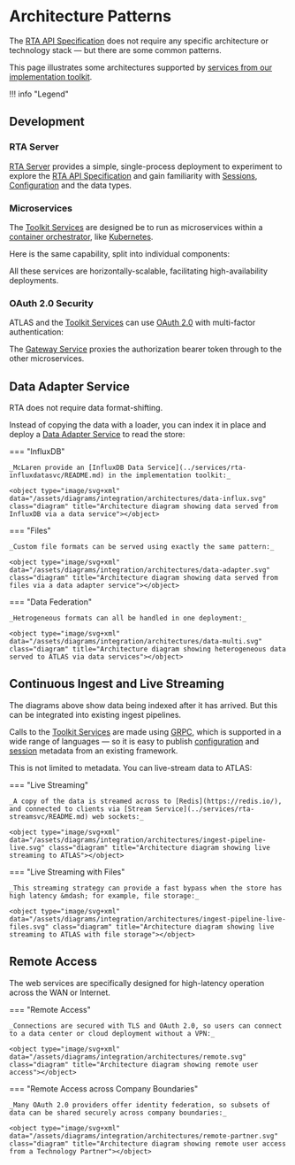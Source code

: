 # Architecture Patterns

The [RTA API Specification](../api/index.md) does not require any specific architecture or technology stack &mdash; but there are some common patterns.

This page illustrates some architectures supported by [services from our implementation toolkit](../services/index.md).

!!! info "Legend"
    <object type="image/svg+xml" data="/assets/diagrams/integration/architectures/legend.svg" class="diagram" title="Legend for diagrams"></object>

## Development

### RTA Server

[RTA Server](../services/rta-server/README.md) provides a simple, single-process deployment to experiment to explore the [RTA API Specification](../api/index.md) and gain familiarity with [Sessions](sessions.md), [Configuration](configuration.md) and the data types.

<object type="image/svg+xml" data="/assets/diagrams/integration/architectures/rta-server.svg" class="diagram" title="Architecture diagram showing data being loaded into RTA Server and connected to ATLAS"></object>

### Microservices

The [Toolkit Services](../services/index.md) are designed be to run as microservices within a [container orchestrator](https://docs.docker.com/get-started/orchestration/), like [Kubernetes](https://kubernetes.io/).

Here is the same capability, split into individual components:

<object type="image/svg+xml" data="/assets/diagrams/integration/architectures/microservices.svg" class="diagram" title="Architecture diagram showing RTA toolkit microservices"></object>

All these services are horizontally-scalable, facilitating high-availability deployments.

### OAuth 2.0 Security

ATLAS and the [Toolkit Services](../services/index.md) can use [OAuth 2.0](https://oauth.net/2/) with multi-factor authentication:

<object type="image/svg+xml" data="/assets/diagrams/integration/architectures/microservices-oauth.svg" class="diagram" title="Architecture diagram showing RTA toolkit microservices with an OAuth 2.0 provider"></object>

The [Gateway Service](../services/rta-gatewaysvc/README.md) proxies the authorization bearer token through to the other microservices.

## Data Adapter Service

RTA does not require data format-shifting.

Instead of copying the data with a loader, you can index it in place and deploy a [Data Adapter Service](data-services.md) to read the store:

=== "InfluxDB"

    _McLaren provide an [InfluxDB Data Service](../services/rta-influxdatasvc/README.md) in the implementation toolkit:_

    <object type="image/svg+xml" data="/assets/diagrams/integration/architectures/data-influx.svg" class="diagram" title="Architecture diagram showing data served from InfluxDB via a data service"></object>

=== "Files"

    _Custom file formats can be served using exactly the same pattern:_

    <object type="image/svg+xml" data="/assets/diagrams/integration/architectures/data-adapter.svg" class="diagram" title="Architecture diagram showing data served from files via a data adapter service"></object>

=== "Data Federation"

    _Hetrogeneous formats can all be handled in one deployment:_

    <object type="image/svg+xml" data="/assets/diagrams/integration/architectures/data-multi.svg" class="diagram" title="Architecture diagram showing heterogeneous data served to ATLAS via data services"></object>

## Continuous Ingest and Live Streaming

The diagrams above show data being indexed after it has arrived. But this can be integrated into existing ingest pipelines.

Calls to the [Toolkit Services](../services/index.md) are made using [GRPC](https://grpc.io/), which is supported in a wide range of languages &mdash; so it is easy to publish [configuration](configuration.md) and [session](sessions.md) metadata from an existing framework.

<object type="image/svg+xml" data="/assets/diagrams/integration/architectures/ingest-pipeline.svg" class="diagram" title="Architecture diagram toolkit services called from an ingest pipeline instead of an indexer"></object>

This is not limited to metadata. You can live-stream data to ATLAS:

=== "Live Streaming"

    _A copy of the data is streamed across to [Redis](https://redis.io/), and connected to clients via [Stream Service](../services/rta-streamsvc/README.md) web sockets:_

    <object type="image/svg+xml" data="/assets/diagrams/integration/architectures/ingest-pipeline-live.svg" class="diagram" title="Architecture diagram showing live streaming to ATLAS"></object>

=== "Live Streaming with Files"

    _This streaming strategy can provide a fast bypass when the store has high latency &mdash; for example, file storage:_

    <object type="image/svg+xml" data="/assets/diagrams/integration/architectures/ingest-pipeline-live-files.svg" class="diagram" title="Architecture diagram showing live streaming to ATLAS with file storage"></object>

## Remote Access

The web services are specifically designed for high-latency operation across the WAN or Internet.

=== "Remote Access"

    _Connections are secured with TLS and OAuth 2.0, so users can connect to a data center or cloud deployment without a VPN:_

    <object type="image/svg+xml" data="/assets/diagrams/integration/architectures/remote.svg" class="diagram" title="Architecture diagram showing remote user access"></object>

=== "Remote Access across Company Boundaries"

    _Many OAuth 2.0 providers offer identity federation, so subsets of data can be shared securely across company boundaries:_

    <object type="image/svg+xml" data="/assets/diagrams/integration/architectures/remote-partner.svg" class="diagram" title="Architecture diagram showing remote user access from a Technology Partner"></object>
